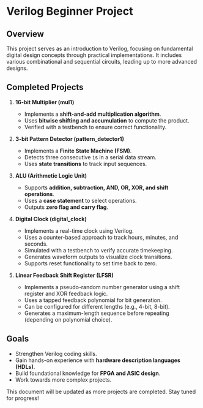 # Verilog Beginner Project

## Overview

This project serves as an introduction to Verilog, focusing on fundamental digital design concepts through practical implementations. It includes various combinational and sequential circuits, leading up to more advanced designs.

## Completed Projects

1. **16-bit Multiplier (mul1)**

   - Implements a **shift-and-add multiplication algorithm**.
   - Uses **bitwise shifting and accumulation** to compute the product.
   - Verified with a testbench to ensure correct functionality.

2. **3-bit Pattern Detector (pattern\_detector1)**

   - Implements a **Finite State Machine (FSM)**.
   - Detects three consecutive `1`s in a serial data stream.
   - Uses **state transitions** to track input sequences.

3. **ALU (Arithmetic Logic Unit)**

   - Supports **addition, subtraction, AND, OR, XOR, and shift operations**.
   - Uses a **case statement** to select operations.
   - Outputs **zero flag and carry flag**.
     
4. **Digital Clock (digital_clock)**
   
   - Implements a real-time clock using Verilog.
   - Uses a counter-based approach to track hours, minutes, and seconds.
   - Simulated with a testbench to verify accurate timekeeping.
   - Generates waveform outputs to visualize clock transitions.
   - Supports reset functionality to set time back to zero.
5. **Linear Feedback Shift Register (LFSR)**

   - Implements a pseudo-random number generator using a shift register and XOR feedback logic.
   - Uses a tapped feedback polynomial for bit generation.
   - Can be configured for different lengths (e.g., 4-bit, 8-bit).
   - Generates a maximum-length sequence before repeating (depending on polynomial choice).

## Goals

- Strengthen Verilog coding skills.
- Gain hands-on experience with **hardware description languages (HDLs)**.
- Build foundational knowledge for **FPGA and ASIC design**.
- Work towards more complex projects.

This document will be updated as more projects are completed. Stay tuned for progress!

